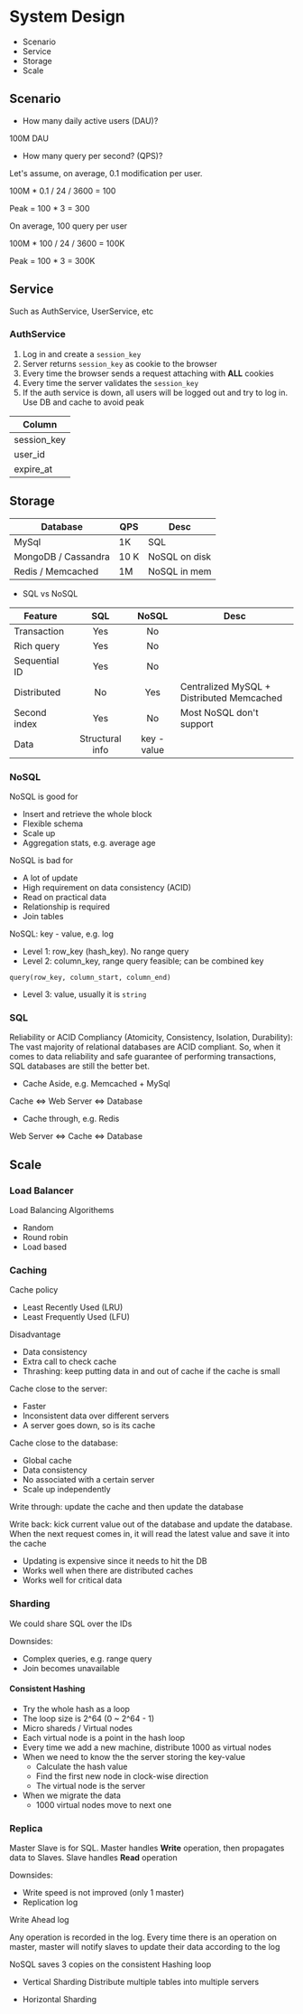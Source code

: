 # System Design

- Scenario
- Service
- Storage
- Scale

## Scenario

- How many daily active users (DAU)?

100M DAU

- How many query per second? (QPS)?

Let's assume, on average, 0.1 modification per user.

100M * 0.1 / 24 / 3600 = 100

Peak = 100 * 3 = 300

On average, 100 query per user

100M * 100 / 24 / 3600 = 100K

Peak = 100 * 3 = 300K

## Service

Such as AuthService, UserService, etc

### AuthService

1. Log in and create a `session_key`
2. Server returns `session_key` as cookie to the browser
3. Every time the browser sends a request attaching with __ALL__ cookies
4. Every time the server validates the `session_key`
5. If the auth service is down, all users will be logged out and try to log in. Use DB and cache to avoid peak

| Column |
|--------|
| session_key |
| user_id |
| expire_at |

## Storage

| Database | QPS | Desc |
| -------- | --- | ---- |
| MySql | 1K | SQL |
| MongoDB / Cassandra | 10 K | NoSQL on disk |
| Redis / Memcached | 1M | NoSQL in mem |

- SQL vs NoSQL

| Feature        | SQL | NoSQL | Desc |
|----------------|:---:|:-----:|------|
| Transaction    | Yes |  No   ||
| Rich query     | Yes | No    ||
| Sequential ID  | Yes | No    ||
| Distributed    | No  | Yes   | Centralized MySQL + Distributed Memcached |
| Second index   | Yes | No    |Most NoSQL don't support |
| Data           | Structural info | key - value | |

### NoSQL

NoSQL is good for

- Insert and retrieve the whole block
- Flexible schema
- Scale up
- Aggregation stats, e.g. average age

NoSQL is bad for

- A lot of update
- High requirement on data consistency (ACID)
- Read on practical data
- Relationship is required
- Join tables

NoSQL: key - value, e.g. log

- Level 1: row_key (hash_key). No range query
- Level 2: column_key, range query feasible; can be combined key

```cassandra
query(row_key, column_start, column_end)
```

- Level 3: value, usually it is `string`

### SQL

Reliability or ACID Compliancy (Atomicity, Consistency, Isolation, Durability): The vast majority of relational databases are ACID compliant. So, when it comes to data reliability and safe guarantee of performing transactions, SQL databases are still the better bet.

- Cache Aside, e.g. Memcached + MySql

Cache <=> Web Server <=> Database

- Cache through, e.g. Redis

Web Server <=> Cache <=> Database

## Scale

### Load Balancer

Load Balancing Algorithems

- Random
- Round robin
- Load based

### Caching

Cache policy

- Least Recently Used (LRU)
- Least Frequently Used (LFU)

Disadvantage

- Data consistency
- Extra call to check cache
- Thrashing: keep putting data in and out of cache if the cache is small

Cache close to the server:

- Faster
- Inconsistent data over different servers
- A server goes down, so is its cache

Cache close to the database:

- Global cache
- Data consistency
- No associated with a certain server
- Scale up independently

Write through: update the cache and then update the database

Write back: kick current value out of the database and update the database. When the next request comes in, it will read the latest value and save it into the cache

- Updating is expensive since it needs to hit the DB
- Works well when there are distributed caches
- Works well for critical data

### Sharding

We could share SQL over the IDs

Downsides:

- Complex queries, e.g. range query
- Join becomes unavailable

#### Consistent Hashing

- Try the whole hash as a loop
- The loop size is 2^64 (0 ~ 2^64 - 1)
- Micro shareds / Virtual nodes
- Each virtual node is a point in the hash loop
- Every time we add a new machine, distribute 1000 as virtual nodes
- When we need to know the the server storing the key-value
  - Calculate the hash value
  - Find the first new node in clock-wise direction
  - The virtual node is the server
- When we migrate the data
  - 1000 virtual nodes move to next one


### Replica

Master Slave is for SQL. Master handles __Write__ operation, then propagates data to Slaves. Slave handles __Read__ operation

Downsides:

- Write speed is not improved (only 1 master)
- Replication log

Write Ahead log

Any operation is recorded in the log. Every time there is an operation on master, master will notify slaves to update their data according to the log

NoSQL saves 3 copies on the consistent Hashing loop

- Vertical Sharding
Distribute multiple tables into multiple servers

- Horizontal Sharding

